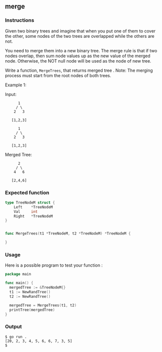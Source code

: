 ## merge

### Instructions

Given two binary trees and imagine that when you put one of them to cover the other, some nodes of the two trees are overlapped while the others are not.

You need to merge them into a new binary tree. The merge rule is that if two nodes overlap, then sum node values up as the new value of the merged node. Otherwise, the NOT null node will be used as the node of new tree.

Write a function, `MergeTrees`, that returns merged tree .
Note: The merging process must start from the root nodes of both trees.

Example 1:

Input:

          1
         / \
        2   3

       [1,2,3]

          1
         / \
        2   3

       [1,2,3]

Merged Tree:

          2
         / \
        4   6

       [2,4,6]

### Expected function

```go
type TreeNodeM struct {
    Left    *TreeNodeM
    Val     int
    Right   *TreeNodeM
}


func MergeTrees(t1 *TreeNodeM, t2 *TreeNodeM) *TreeNodeM {

}
```

### Usage

Here is a possible program to test your function :

```go
package main

func main() {
  mergedTree := &TreeNodeM{}
  t1 := NewRandTree()
  t2 := NewRandTree()

  mergedTree = MergeTrees(t1, t2)
  printTree(mergedTree)
}
```

### Output

```console
$ go run .
[20, 2, 3, 4, 5, 6, 6, 7, 3, 5]
$
```
